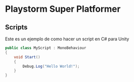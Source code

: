 ﻿# Playstorm Super Platformer


## Scripts

Este es un ejemplo de como hacer un script en C# para Unity

```csharp
public class MyScript : MonoBehaviour
{
    void Start()
    {
        Debug.Log("Hello World!");
    }
}
```
